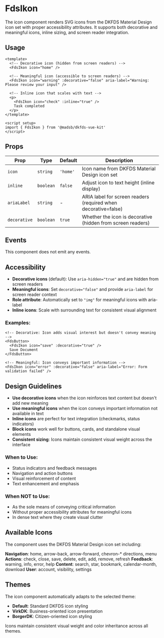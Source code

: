 # FdsIkon

The icon component renders SVG icons from the DKFDS Material Design icon set with proper accessibility attributes. It supports both decorative and meaningful icons, inline sizing, and screen reader integration.

## Usage

```vue
<template>
  <!-- Decorative icon (hidden from screen readers) -->
  <FdsIkon icon="home" />

  <!-- Meaningful icon (accessible to screen readers) -->
  <FdsIkon icon="warning" :decorative="false" aria-label="Warning: Please review your input" />

  <!-- Inline icon that scales with text -->
  <p>
    <FdsIkon icon="check" :inline="true" />
    Task completed
  </p>
</template>

<script setup>
import { FdsIkon } from '@madsb/dkfds-vue-kit'
</script>
```

## Props

| Prop         | Type      | Default  | Description                                                    |
| ------------ | --------- | -------- | -------------------------------------------------------------- |
| `icon`       | `string`  | `'home'` | Icon name from DKFDS Material Design icon set                  |
| `inline`     | `boolean` | `false`  | Adjust icon to text height (inline display)                    |
| `ariaLabel`  | `string`  | -        | ARIA label for screen readers (required when decorative=false) |
| `decorative` | `boolean` | `true`   | Whether the icon is decorative (hidden from screen readers)    |

## Events

This component does not emit any events.

## Accessibility

- **Decorative icons** (default): Use `aria-hidden="true"` and are hidden from screen readers
- **Meaningful icons**: Set `decorative="false"` and provide `aria-label` for screen reader context
- **Role attribute**: Automatically set to `"img"` for meaningful icons with aria-label
- **Inline icons**: Scale with surrounding text for consistent visual alignment

### Examples:

```vue
<!-- Decorative: Icon adds visual interest but doesn't convey meaning -->
<FdsButton>
  <FdsIkon icon="save" :decorative="true" />
  Save Document
</FdsButton>

<!-- Meaningful: Icon conveys important information -->
<FdsIkon icon="error" :decorative="false" aria-label="Error: Form validation failed" />
```

## Design Guidelines

- **Use decorative icons** when the icon reinforces text content but doesn't add new meaning
- **Use meaningful icons** when the icon conveys important information not available in text
- **Inline icons** are perfect for text integration (checkmarks, status indicators)
- **Block icons** work well for buttons, cards, and standalone visual elements
- **Consistent sizing**: Icons maintain consistent visual weight across the interface

### When to Use:

- Status indicators and feedback messages
- Navigation and action buttons
- Visual reinforcement of content
- Text enhancement and emphasis

### When NOT to Use:

- As the sole means of conveying critical information
- Without proper accessibility attributes for meaningful icons
- In dense text where they create visual clutter

## Available Icons

The component uses the DKFDS Material Design icon set including:

**Navigation**: home, arrow-back, arrow-forward, chevron-\* directions, menu
**Actions**: check, close, save, delete, edit, add, remove, refresh
**Feedback**: warning, info, error, help
**Content**: search, star, bookmark, calendar-month, download
**User**: account, visibility, settings

## Themes

The icon component automatically adapts to the selected theme:

- **Default**: Standard DKFDS icon styling
- **VirkDK**: Business-oriented icon presentation
- **BorgerDK**: Citizen-oriented icon styling

Icons maintain consistent visual weight and color inheritance across all themes.
